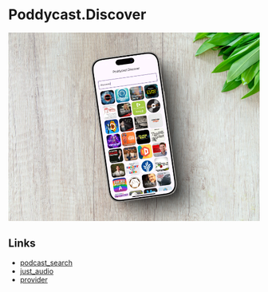 # Poddycast.Discover

![Screenshot v1 Prototype](assets/screenshot.png)

## Links

- [podcast_search](https://pub.dev/packages/podcast_search)
- [just_audio](https://pub.dev/packages/just_audio)
- [provider](https://pub.dev/packages/provider)
